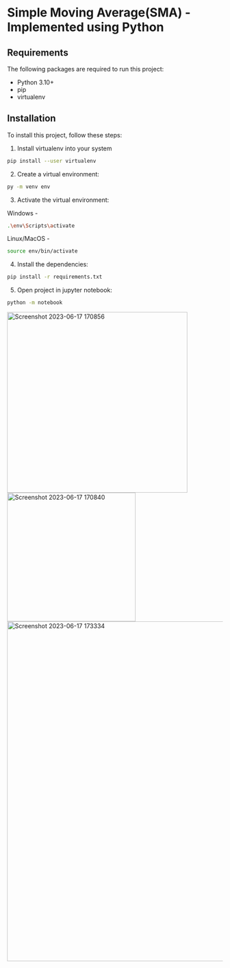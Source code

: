 # Simple Moving Average(SMA) - Implemented using Python

## Requirements

The following packages are required to run this project:

* Python 3.10+
* pip
* virtualenv

## Installation

To install this project, follow these steps:

1. Install virtualenv into your system
```bash
pip install --user virtualenv
```
2. Create a virtual environment:
```bash
py -m venv env
```
3. Activate the virtual environment:

Windows -
```bash
.\env\Scripts\activate
```
Linux/MacOS -
```bash
source env/bin/activate
```
4. Install the dependencies:
```bash
pip install -r requirements.txt
```
5. Open project in jupyter notebook:
```bash
python -m notebook
```

<img width="421" alt="Screenshot 2023-06-17 170856" src="https://github.com/bilalyusuf973/SMA---Simple-Moving-Average/assets/111658408/fabdd9a1-5d89-4f8d-bb84-335276d3079c">
<img width="300" alt="Screenshot 2023-06-17 170840" src="https://github.com/bilalyusuf973/SMA---Simple-Moving-Average/assets/111658408/d476a2c3-4415-4652-b315-f05da6823299">
<img width="792" alt="Screenshot 2023-06-17 173334" src="https://github.com/bilalyusuf973/SMA---Simple-Moving-Average/assets/111658408/b11e549a-c98e-4180-b32b-710f954fcbd4">

